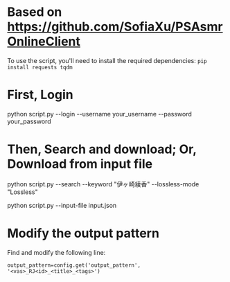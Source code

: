 # Based on https://github.com/SofiaXu/PSAsmrOnlineClient

To use the script, you'll need to install the required dependencies:
`pip install requests tqdm`

# First, Login

python script.py --login --username your_username --password your_password

# Then, Search and download; Or, Download from input file

python script.py --search --keyword "伊ヶ崎綾香" --lossless-mode "Lossless"

python script.py --input-file input.json


# Modify the output pattern

Find and modify the following line: 
```
output_pattern=config.get('output_pattern', '<vas>_RJ<id>_<title>_<tags>')
```
